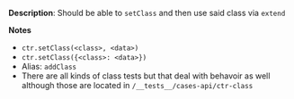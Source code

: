 __Description__: Should be able to `setClass` and then use said class via `extend`


__Notes__

+ `ctr.setClass(<class>, <data>)`
+ `ctr.setClass({<class>: <data>})`
+ Alias: `addClass`
+ There are all kinds of class tests but that deal with behavoir as well although those are located in `/__tests__/cases-api/ctr-class` 
